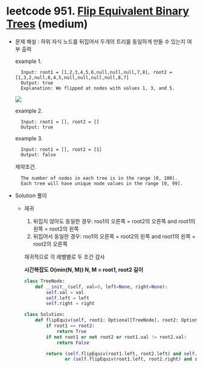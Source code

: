 # leetcode 951. [Flip Equivalent Binary Trees](https://leetcode.com/problems/flip-equivalent-binary-trees/description/) (medium)

* 문제 해설 : 하위 자식 노드를 뒤집어서 두개의 트리를 동일하게 만들 수 있는지 여부 출력
 
  example 1. 
  ```text
    Input: root1 = [1,2,3,4,5,6,null,null,null,7,8], root2 = [1,3,2,null,6,4,5,null,null,null,null,8,7]
    Output: true
    Explanation: We flipped at nodes with values 1, 3, and 5.
    ```
  
  <img src="https://assets.leetcode.com/uploads/2018/11/29/tree_ex.png" />
  
  example 2.
  ```text
    Input: root1 = [], root2 = []
    Output: true
    ```
  
  example 3.
  ```text
    Input: root1 = [], root2 = [1]
    Output: false
    ```
  
  제약조건.
  ```text
    The number of nodes in each tree is in the range [0, 100].
    Each tree will have unique node values in the range [0, 99].
    ```
  
* Solution 풀이
  - 재귀
  
    1. 뒤집지 않아도 동일한 경우: roo1의 오른쪽 = root2의 오른쪽 and root1의 왼쪽 = root2의 왼쪽 
    2. 뒤집어서 동일한 경우: roo1의 오른쪽 = root2의 왼쪽 and root1의 왼쪽 = root2의 오른쪽
    
    재귀적으로 각 레벨별로 두 조건 검사 
    
    **시간복잡도 O(min(N, M)) N, M = root1, root2 길이**
    
    ```python
    class TreeNode:
        def __init__(self, val=0, left=None, right=None):
            self.val = val
            self.left = left
            self.right = right
    
    class Solution:
        def flipEquiv(self, root1: Optional[TreeNode], root2: Optional[TreeNode]) -> bool:
            if root1 == root2:
                return True
            if not root1 or not root2 or root1.val != root2.val:
                return False
    
            return (self.flipEquiv(root1.left, root2.left) and self.flipEquiv(root1.right, root2.right)) \
                   or (self.flipEquiv(root1.left, root2.right) and self.flipEquiv(root1.right, root2.left))
    ```
  